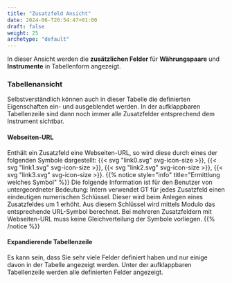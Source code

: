 ```yaml
---
title: "Zusatzfeld Ansicht"
date: 2024-06-T20:54:47+01:00
draft: false
weight: 25
archetype: "default"
---
```

In dieser Ansicht werden die **zusätzlichen Felder** für **Währungspaare** und **Instrumente** in Tabellenform angezeigt.  

### Tabellenansicht
Selbstverständlich können auch in dieser Tabelle die definierten Eigenschaften ein- und ausgeblendet werden. In der aufklappbaren Tabellenzeile sind dann noch immer alle Zusatzfelder entsprechend dem Instrument sichtbar.

#### Webseiten-URL
Enthält ein Zusatzfeld eine Webseiten-URL, so wird diese durch eines der folgenden Symbole dargestellt: {{< svg "link0.svg" svg-icon-size >}}, {{< svg "link1.svg" svg-icon-size >}}, {{< svg "link2.svg" svg-icon-size >}}, {{< svg "link3.svg" svg-icon-size >}}.
{{% notice style="info" title="Ermittlung welches Symbol" %}}
Die folgende Information ist für den Benutzer von untergeordneter Bedeutung: Intern verwendet GT für jedes Zusatzfeld einen eindeutigen numerischen Schlüssel. Dieser wird beim Anlegen eines Zusatzfeldes um 1 erhöht. Aus diesem Schlüssel wird mittels Modulo das entsprechende URL-Symbol berechnet. Bei mehreren Zusatzfeldern mit Webseiten-URL muss keine Gleichverteilung der Symbole vorliegen.
{{% /notice %}}

#### Expandierende Tabellenzeile
Es kann sein, dass Sie sehr viele Felder definiert haben und nur einige davon in der Tabelle angezeigt werden. Unter der aufklappbaren Tabellenzeile werden alle definierten Felder angezeigt. 

